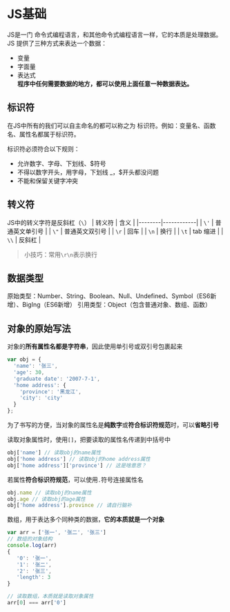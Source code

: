# JS基础

JS是一门 命令式编程语言，和其他命令式编程语言一样，它的本质是处理数据。  
JS 提供了三种方式来表达一个数据：
- 变量 
- 字面量
- 表达式   
**程序中任何需要数据的地方，都可以使用上面任意一种数据表达。**

## 标识符
在JS中所有的我们可以自主命名的都可以称之为 标识符。例如：变量名、函数名、属性名都属于标识符。  

标识符必须符合以下规则：
- 允许数字、字母、下划线、\$符号
- 不得以数字开头，用字母，下划线 _，$开头都没问题
- 不能和保留关键字冲突

## 转义符
JS中的转义字符是反斜杠（`\`）
| 转义符 | 含义       |
|--------|------------|
| `\'`   | 普通英文单引号 |
| `\"`   | 普通英文双引号 |
| `\r`   | 回车 |
| `\n`   | 换行 |
| `\t`   | tab 缩进 |
| `\\`   | 反斜杠 |

> 小技巧：常用`\r\n`表示换行

## 数据类型
原始类型：Number、String、Boolean、Null、Undefined、Symbol（ES6新增）、BigIng（ES6新增）
引用类型：Object（包含普通对象、数组、函数）

## 对象的原始写法
对象的**所有属性名都是字符串**，因此使用单引号或双引号包裹起来

```js
var obj = {
  'name': '张三',
  'age': 30,
  'graduate date': '2007-7-1',
  'home address': {
    'province': '黑龙江',
    'city': 'city'
  }
};
```
为了书写的方便，当对象的属性名是**纯数字**或**符合标识符规范**时，可以**省略引号**


读取对象属性时，使用`[]`，把要读取的属性名传递到中括号中  

```js
obj['name'] // 读取obj的name属性
obj['home address'] // 读取obj的home address属性
obj['home address']['province'] // 这是啥意思？
```

若属性**符合标识符规范**，可以使用`.`符号连接属性名

```js
obj.name // 读取obj的name属性
obj.age // 读取obj的age属性
obj['home address'].province // 请自行脑补
```

数组，用于表达多个同种类的数据，**它的本质就是一个对象**

```js
var arr = ['张一', '张二', '张三']
// 数组的对象结构
console.log(arr)
{
   '0': '张一',
   '1': '张二',
   '2': '张三',
   'length': 3
}

// 读取数组，本质就是读取对象属性
arr[0] === arr['0']
```